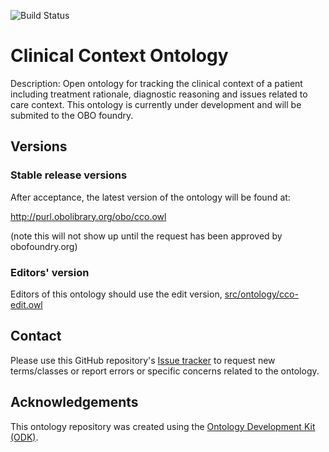 
![Build Status](https://github.com/ozborn/clinreason/workflows/CI/badge.svg)
# Clinical Context Ontology

Description: Open ontology for tracking the clinical context of a patient including treatment rationale, diagnostic reasoning and issues related to care context. This ontology is currently under development and will be submited to the OBO foundry. 

## Versions

### Stable release versions

After acceptance, the latest version of the ontology will be found at:

http://purl.obolibrary.org/obo/cco.owl

(note this will not show up until the request has been approved by obofoundry.org)

### Editors' version

Editors of this ontology should use the edit version, [src/ontology/cco-edit.owl](src/ontology/cco-edit.owl)

## Contact

Please use this GitHub repository's [Issue tracker](https://github.com/ozborn/clinreason/issues) to request new terms/classes or report errors or specific concerns related to the ontology.

## Acknowledgements

This ontology repository was created using the [Ontology Development Kit (ODK)](https://github.com/INCATools/ontology-development-kit).
